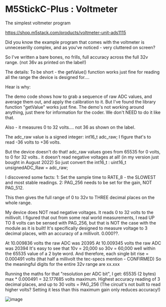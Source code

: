 # M5StickC-Plus : Voltmeter
The simplest voltmeter program

https://shop.m5stack.com/products/voltmeter-unit-ads1115

Did you know the example program that comes with the voltmeter is unneceserilly complex, and as you've noticed - very cluttered on screen?

So I've written a bare bones, no frills, full accuracy across the full 32v range.  (not 36v as printed on the label!)

The details:
To be short - the getValue() function works just fine for reading all the range the device is designed for....

Hear is why:

The demo code shows how to grab a sequence of raw ADC values, and average them out, and apply the calibration to it. But I've found the library function "getValue" works just fine. The demo's not working around anything, just there for information for the coder. We don't NEED to do it like that.

Also - it measures 0 to 32 volts.... not 36 as shown on the label.

The adc_raw value is a signed integer: int16_t adc_raw;
I figure that's to read -36 volts to +36 volts.

But the device doesn't do that! adc_raw values goes from 65535 for 0 volts, to 0 for 32 volts.. it doesn't read negative voltages at all! (in my version just bought in August 2022)
So just convert the int16_t : uint16_t unsignedADC_Raw = adc_raw;

I discovered some facts:
1: Set the sample time to RATE_8 - the SLOWEST and most stable readings.
2: PAG_256 needs to be set for the gain, NOT PAG_512.

This then gives the full range of 0 to 32v to THREE decimal places on the whole range.

My device does NOT read negative voltages. It reads 0 to 32 volts to the millivolt.
I figured that out from some real world measurements, I read UP TO 8 volts can be sensed with PAG_256, but that is NOT the case with the module as it is built! It's specifically designed to measure voltage to 3 decimal places, with an accuracy of a millivolt. 0.000??.

At 10.009836 volts the raw ADC was 20395
At 10.009345 volts the raw ADC was 20394
It's easy to see that 10v = 20,000 so 30v = 60,000 well within the 65535 value of a 2 byte word.
And therefore, each single bit rise = 0.000491 volts (that half a millivolt the tec-specs mention - CONFIRMED)
So the meaningful digits for the entire 32v range are xx.xxx

Running the maths for that "resolution per ADC bit", I get:
65535 (2 bytes) max * 0.000491 = 32.177685 volts maximum.
Highest accuracy reading of 3 decimal places, and up to 30 volts = PAG_256
(The circuit's not built to read higher volts? Setting it less than this maximum gain only reduces accuracy!)


![image](https://user-images.githubusercontent.com/1586332/196498682-bbaa7d30-88db-4d70-86c1-06e6b1755f60.png)
